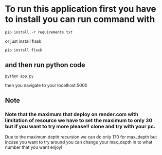 # To run this application first you have to install you can run command with

```pip install -r requirements.txt```

or just install flask

```pip install flask```

## and then run python code

```python app.py```

then you navigate to your localhost:5000

## Note
### Note that the maximum that deploy on render.com with limitation of resource we have to set the maximum to only 30 but if you want to try more please!! clone and try with your pc.
Due to the maximum depth recursion we can do only 170 for max_depth but incase you want to try around you can change your max_depth in to what number that you want enjoy!